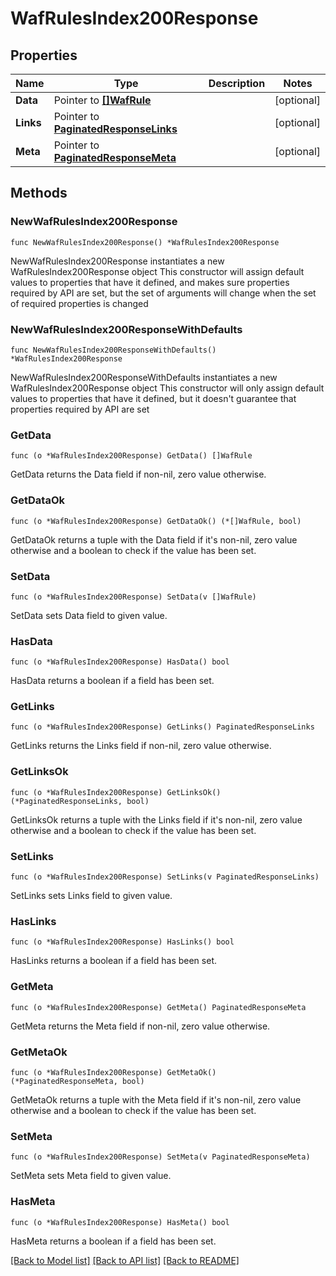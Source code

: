 # WafRulesIndex200Response

## Properties

Name | Type | Description | Notes
------------ | ------------- | ------------- | -------------
**Data** | Pointer to [**[]WafRule**](WafRule.md) |  | [optional] 
**Links** | Pointer to [**PaginatedResponseLinks**](PaginatedResponseLinks.md) |  | [optional] 
**Meta** | Pointer to [**PaginatedResponseMeta**](PaginatedResponseMeta.md) |  | [optional] 

## Methods

### NewWafRulesIndex200Response

`func NewWafRulesIndex200Response() *WafRulesIndex200Response`

NewWafRulesIndex200Response instantiates a new WafRulesIndex200Response object
This constructor will assign default values to properties that have it defined,
and makes sure properties required by API are set, but the set of arguments
will change when the set of required properties is changed

### NewWafRulesIndex200ResponseWithDefaults

`func NewWafRulesIndex200ResponseWithDefaults() *WafRulesIndex200Response`

NewWafRulesIndex200ResponseWithDefaults instantiates a new WafRulesIndex200Response object
This constructor will only assign default values to properties that have it defined,
but it doesn't guarantee that properties required by API are set

### GetData

`func (o *WafRulesIndex200Response) GetData() []WafRule`

GetData returns the Data field if non-nil, zero value otherwise.

### GetDataOk

`func (o *WafRulesIndex200Response) GetDataOk() (*[]WafRule, bool)`

GetDataOk returns a tuple with the Data field if it's non-nil, zero value otherwise
and a boolean to check if the value has been set.

### SetData

`func (o *WafRulesIndex200Response) SetData(v []WafRule)`

SetData sets Data field to given value.

### HasData

`func (o *WafRulesIndex200Response) HasData() bool`

HasData returns a boolean if a field has been set.

### GetLinks

`func (o *WafRulesIndex200Response) GetLinks() PaginatedResponseLinks`

GetLinks returns the Links field if non-nil, zero value otherwise.

### GetLinksOk

`func (o *WafRulesIndex200Response) GetLinksOk() (*PaginatedResponseLinks, bool)`

GetLinksOk returns a tuple with the Links field if it's non-nil, zero value otherwise
and a boolean to check if the value has been set.

### SetLinks

`func (o *WafRulesIndex200Response) SetLinks(v PaginatedResponseLinks)`

SetLinks sets Links field to given value.

### HasLinks

`func (o *WafRulesIndex200Response) HasLinks() bool`

HasLinks returns a boolean if a field has been set.

### GetMeta

`func (o *WafRulesIndex200Response) GetMeta() PaginatedResponseMeta`

GetMeta returns the Meta field if non-nil, zero value otherwise.

### GetMetaOk

`func (o *WafRulesIndex200Response) GetMetaOk() (*PaginatedResponseMeta, bool)`

GetMetaOk returns a tuple with the Meta field if it's non-nil, zero value otherwise
and a boolean to check if the value has been set.

### SetMeta

`func (o *WafRulesIndex200Response) SetMeta(v PaginatedResponseMeta)`

SetMeta sets Meta field to given value.

### HasMeta

`func (o *WafRulesIndex200Response) HasMeta() bool`

HasMeta returns a boolean if a field has been set.


[[Back to Model list]](../README.md#documentation-for-models) [[Back to API list]](../README.md#documentation-for-api-endpoints) [[Back to README]](../README.md)


